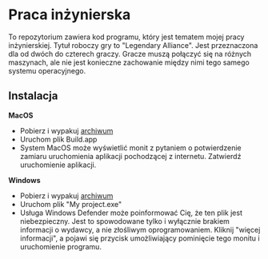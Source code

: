 # Praca inżynierska

To repozytorium zawiera kod programu, który jest tematem mojej pracy inżynierskiej.
Tytuł roboczy gry to "Legendary Alliance". Jest przeznaczona dla od dwóch do czterech graczy. Gracze muszą połączyć się na różnych maszynach, ale nie jest konieczne zachowanie między nimi tego samego systemu operacyjnego.

## Instalacja

**MacOS**

- Pobierz i wypakuj [archiwum](https://github.com/tomaszzozo/legendaryAlliance/releases/download/Release/MacOs.zip)
- Uruchom plik Build.app
- System MacOS może wyświetlić monit z pytaniem o potwierdzenie zamiaru uruchomienia aplikacji pochodzącej z internetu. Zatwierdź uruchomienie aplikacji.

**Windows**


- Pobierz i wypakuj [archiwum](https://github.com/tomaszzozo/legendaryAlliance/releases/download/Release/Windows.zip)
- Uruchom plik "My project.exe"
- Usługa Windows Defender może poinformować Cię, że ten plik jest niebezpieczny. Jest to spowodowane tylko i wyłącznie brakiem informacji o wydawcy, a nie złośliwym oprogramowaniem. Kliknij "więcej informacji", a pojawi się przycisk umożliwiający pominięcie tego monitu i uruchomienie programu.
